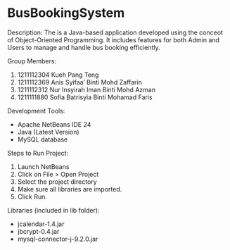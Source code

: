 # BusBookingSystem

Description:
The is a Java-based application developed using the conceot of Object-Oriented Programming. 
It includes features for both Admin and Users to manage and handle bus booking efficiently.

Group Members:
1. 1211112304 Kueh Pang Teng
2. 1211112369 Anis Syifaa’ Binti Mohd Zaffarin
3. 1211112312 Nur Insyirah Iman Binti Mohd Azman
4. 1211111880 Sofia Batrisyia Binti Mohamad Faris

   
Development Tools:
- Apache NetBeans IDE 24
- Java (Latest Version)
- MySQL database

Steps to Run Project:
1. Launch NetBeans
2. Click on File > Open Project
3. Select the project directory
4. Make sure all libraries are imported.
5. Click Run.

Libraries (included in lib folder):
- jcalendar-1.4.jar
- jbcrypt-0.4.jar
- mysql-connector-j-9.2.0.jar
